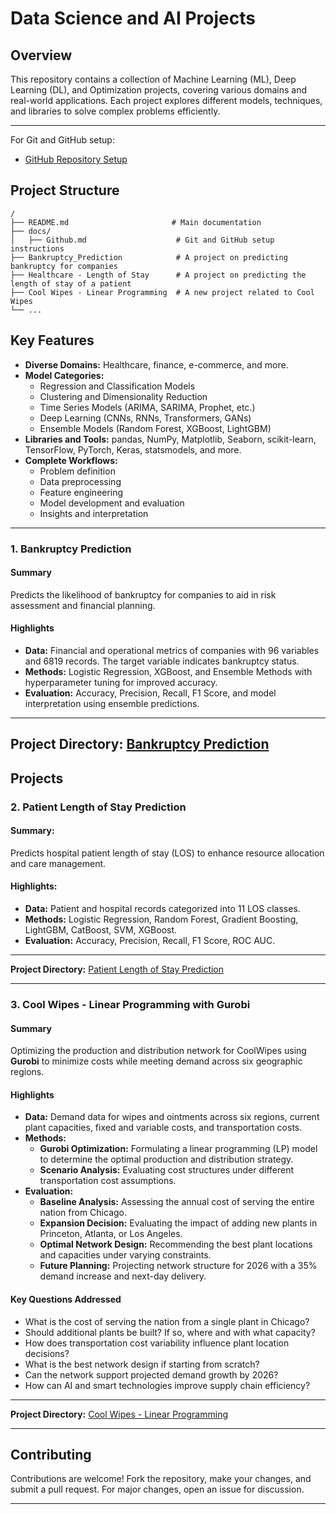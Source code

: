 # Data Science and AI Projects

## **Overview**
This repository contains a collection of Machine Learning (ML), Deep Learning (DL), and Optimization projects, covering various domains and real-world applications. Each project explores different models, techniques, and libraries to solve complex problems efficiently.

---

For Git and GitHub setup:
- [GitHub Repository Setup](./Docs/Github.md)

## **Project Structure**

```plaintext
/
├── README.md                       # Main documentation
├── docs/
│   ├── Github.md                    # Git and GitHub setup instructions
├── Bankruptcy_Prediction            # A project on predicting bankruptcy for companies
├── Healthcare - Length of Stay      # A project on predicting the length of stay of a patient
├── Cool Wipes - Linear Programming  # A new project related to Cool Wipes
└── ...
```

## **Key Features**

- **Diverse Domains:** Healthcare, finance, e-commerce, and more.
- **Model Categories:**
  - Regression and Classification Models
  - Clustering and Dimensionality Reduction
  - Time Series Models (ARIMA, SARIMA, Prophet, etc.)
  - Deep Learning (CNNs, RNNs, Transformers, GANs)
  - Ensemble Models (Random Forest, XGBoost, LightGBM)
- **Libraries and Tools:** pandas, NumPy, Matplotlib, Seaborn, scikit-learn, TensorFlow, PyTorch, Keras, statsmodels, and more.
- **Complete Workflows:**
  - Problem definition
  - Data preprocessing
  - Feature engineering
  - Model development and evaluation
  - Insights and interpretation

---
### **1. Bankruptcy Prediction**

#### Summary
Predicts the likelihood of bankruptcy for companies to aid in risk assessment and financial planning.

#### Highlights
- **Data:** Financial and operational metrics of companies with 96 variables and 6819 records. The target variable indicates bankruptcy status.
- **Methods:** Logistic Regression, XGBoost, and Ensemble Methods with hyperparameter tuning for improved accuracy.
- **Evaluation:** Accuracy, Precision, Recall, F1 Score, and model interpretation using ensemble predictions.

---
**Project Directory:**  [Bankruptcy Prediction](./Bankruptcy%20Prediction/Projectdetails.md)
---
## **Projects**

### **2. Patient Length of Stay Prediction**

#### **Summary:**
Predicts hospital patient length of stay (LOS) to enhance resource allocation and care management.

#### **Highlights:**
- **Data:** Patient and hospital records categorized into 11 LOS classes.
- **Methods:** Logistic Regression, Random Forest, Gradient Boosting, LightGBM, CatBoost, SVM, XGBoost.
- **Evaluation:** Accuracy, Precision, Recall, F1 Score, ROC AUC.
---
**Project Directory:**  [Patient Length of Stay Prediction](./Healthcare%20-%20Length%20of%20Stay/Projectdetails.md)

---

### **3. Cool Wipes - Linear Programming with Gurobi**

#### **Summary**
Optimizing the production and distribution network for CoolWipes using **Gurobi** to minimize costs while meeting demand across six geographic regions.

#### **Highlights**
- **Data:** Demand data for wipes and ointments across six regions, current plant capacities, fixed and variable costs, and transportation costs.
- **Methods:** 
  - **Gurobi Optimization:** Formulating a linear programming (LP) model to determine the optimal production and distribution strategy.
  - **Scenario Analysis:** Evaluating cost structures under different transportation cost assumptions.
- **Evaluation:**
  - **Baseline Analysis:** Assessing the annual cost of serving the entire nation from Chicago.
  - **Expansion Decision:** Evaluating the impact of adding new plants in Princeton, Atlanta, or Los Angeles.
  - **Optimal Network Design:** Recommending the best plant locations and capacities under varying constraints.
  - **Future Planning:** Projecting network structure for 2026 with a 35% demand increase and next-day delivery.

#### **Key Questions Addressed**
- What is the cost of serving the nation from a single plant in Chicago?
- Should additional plants be built? If so, where and with what capacity?
- How does transportation cost variability influence plant location decisions?
- What is the best network design if starting from scratch?
- Can the network support projected demand growth by 2026?
- How can AI and smart technologies improve supply chain efficiency?

---
**Project Directory:**  [Cool Wipes - Linear Programming](./Cool%20Wipes%20-%20Linear%20Programming)

---

## **Contributing**
Contributions are welcome! Fork the repository, make your changes, and submit a pull request. For major changes, open an issue for discussion.

---
